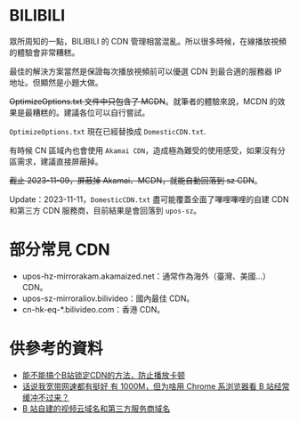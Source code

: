 # BILIBILI

眾所周知的一點，BILIBILI 的 CDN 管理相當混亂。所以很多時候，在線播放視頻的體驗會非常糟糕。

最佳的解決方案當然是保證每次播放視頻前可以優選 CDN 到最合適的服務器 IP 地址。但顯然是小題大做。

~~OptimizeOptions.txt 文件中只包含了 MCDN~~。就筆者的體驗來說，MCDN 的效果是最糟糕的。建議各位可以自行嘗試。

`OptimizeOptions.txt` 現在已經替換成 `DomesticCDN.txt`.

有時候 CN 區域內也會使用 `Akamai CDN`，造成極為難受的使用感受，如果沒有分區需求，建議直接屏蔽掉。

~~截止 2023-11-09，屏蔽掉 Akamai、MCDN，就能自動回落到 sz CDN~~。

Update：2023-11-11，`DomesticCDN.txt` 盡可能覆蓋全面了嗶哩嗶哩的自建 CDN 和第三方 CDN 服務商，目前結果是會回落到 `upos-sz`。

# 部分常見 CDN
- upos-hz-mirrorakam.akamaized.net：通常作為海外（臺灣、美國…） CDN。
- upos-sz-mirroraliov.bilivideo：國內最佳 CDN。
- cn-hk-eq-*.bilivideo.com：香港 CDN。

# 供參考的資料
- [能不能搞个B站锁定CDN的方法，防止播放卡顿](https://github.com/bilibili-helper/bilibili-helper-o/issues/713)
- [话说我宽带网速都有挺好 有 1000M，但为啥用 Chrome 系浏览器看 B 站经常缓冲不过来？](https://v2ex.com/t/830394)
- [B 站自建的视频云域名和第三方服务商域名](https://rec.danmuji.org/dev/cdn-info/)